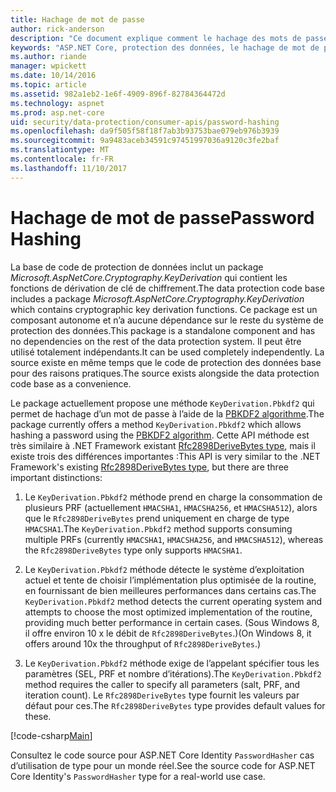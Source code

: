 ```yaml
---
title: Hachage de mot de passe
author: rick-anderson
description: "Ce document explique comment le hachage des mots de passe à l’aide de l’API de protection des données ASP.NET Core."
keywords: "ASP.NET Core, protection des données, le hachage de mot de passe"
ms.author: riande
manager: wpickett
ms.date: 10/14/2016
ms.topic: article
ms.assetid: 982a1eb2-1e6f-4909-896f-82784364472d
ms.technology: aspnet
ms.prod: asp.net-core
uid: security/data-protection/consumer-apis/password-hashing
ms.openlocfilehash: da9f505f58f18f7ab3b93753bae079eb976b3939
ms.sourcegitcommit: 9a9483aceb34591c97451997036a9120c3fe2baf
ms.translationtype: MT
ms.contentlocale: fr-FR
ms.lasthandoff: 11/10/2017
---
```

# <a name="password-hashing"></a><span data-ttu-id="47be9-104">Hachage de mot de passe</span><span class="sxs-lookup"><span data-stu-id="47be9-104">Password Hashing</span></span>

<span data-ttu-id="47be9-105">La base de code de protection de données inclut un package *Microsoft.AspNetCore.Cryptography.KeyDerivation* qui contient les fonctions de dérivation de clé de chiffrement.</span><span class="sxs-lookup"><span data-stu-id="47be9-105">The data protection code base includes a package *Microsoft.AspNetCore.Cryptography.KeyDerivation* which contains cryptographic key derivation functions.</span></span> <span data-ttu-id="47be9-106">Ce package est un composant autonome et n’a aucune dépendance sur le reste du système de protection des données.</span><span class="sxs-lookup"><span data-stu-id="47be9-106">This package is a standalone component and has no dependencies on the rest of the data protection system.</span></span> <span data-ttu-id="47be9-107">Il peut être utilisé totalement indépendants.</span><span class="sxs-lookup"><span data-stu-id="47be9-107">It can be used completely independently.</span></span> <span data-ttu-id="47be9-108">La source existe en même temps que le code de protection des données base pour des raisons pratiques.</span><span class="sxs-lookup"><span data-stu-id="47be9-108">The source exists alongside the data protection code base as a convenience.</span></span>

<span data-ttu-id="47be9-109">Le package actuellement propose une méthode `KeyDerivation.Pbkdf2` qui permet de hachage d’un mot de passe à l’aide de la [PBKDF2 algorithme](https://tools.ietf.org/html/rfc2898#section-5.2).</span><span class="sxs-lookup"><span data-stu-id="47be9-109">The package currently offers a method `KeyDerivation.Pbkdf2` which allows hashing a password using the [PBKDF2 algorithm](https://tools.ietf.org/html/rfc2898#section-5.2).</span></span> <span data-ttu-id="47be9-110">Cette API méthode est très similaire à .NET Framework existant [Rfc2898DeriveBytes type](https://docs.microsoft.com/dotnet/api/system.security.cryptography.rfc2898derivebytes), mais il existe trois des différences importantes :</span><span class="sxs-lookup"><span data-stu-id="47be9-110">This API is very similar to the .NET Framework's existing [Rfc2898DeriveBytes type](https://docs.microsoft.com/dotnet/api/system.security.cryptography.rfc2898derivebytes), but there are three important distinctions:</span></span>

1. <span data-ttu-id="47be9-111">Le `KeyDerivation.Pbkdf2` méthode prend en charge la consommation de plusieurs PRF (actuellement `HMACSHA1`, `HMACSHA256`, et `HMACSHA512`), alors que le `Rfc2898DeriveBytes` prend uniquement en charge de type `HMACSHA1`.</span><span class="sxs-lookup"><span data-stu-id="47be9-111">The `KeyDerivation.Pbkdf2` method supports consuming multiple PRFs (currently `HMACSHA1`, `HMACSHA256`, and `HMACSHA512`), whereas the `Rfc2898DeriveBytes` type only supports `HMACSHA1`.</span></span>

2. <span data-ttu-id="47be9-112">Le `KeyDerivation.Pbkdf2` méthode détecte le système d’exploitation actuel et tente de choisir l’implémentation plus optimisée de la routine, en fournissant de bien meilleures performances dans certains cas.</span><span class="sxs-lookup"><span data-stu-id="47be9-112">The `KeyDerivation.Pbkdf2` method detects the current operating system and attempts to choose the most optimized implementation of the routine, providing much better performance in certain cases.</span></span> <span data-ttu-id="47be9-113">(Sous Windows 8, il offre environ 10 x le débit de `Rfc2898DeriveBytes`.)</span><span class="sxs-lookup"><span data-stu-id="47be9-113">(On Windows 8, it offers around 10x the throughput of `Rfc2898DeriveBytes`.)</span></span>

3. <span data-ttu-id="47be9-114">Le `KeyDerivation.Pbkdf2` méthode exige de l’appelant spécifier tous les paramètres (SEL, PRF et nombre d’itérations).</span><span class="sxs-lookup"><span data-stu-id="47be9-114">The `KeyDerivation.Pbkdf2` method requires the caller to specify all parameters (salt, PRF, and iteration count).</span></span> <span data-ttu-id="47be9-115">Le `Rfc2898DeriveBytes` type fournit les valeurs par défaut pour ces.</span><span class="sxs-lookup"><span data-stu-id="47be9-115">The `Rfc2898DeriveBytes` type provides default values for these.</span></span>

[!code-csharp[Main](password-hashing/samples/passwordhasher.cs)]

<span data-ttu-id="47be9-116">Consultez le code source pour ASP.NET Core Identity `PasswordHasher` cas d’utilisation de type pour un monde réel.</span><span class="sxs-lookup"><span data-stu-id="47be9-116">See the source code for ASP.NET Core Identity's `PasswordHasher` type for a real-world use case.</span></span>
